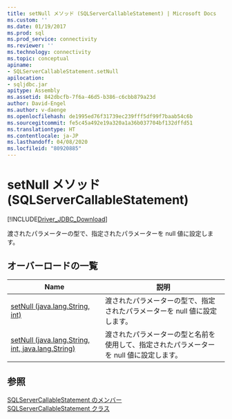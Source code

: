 ```yaml
---
title: setNull メソッド (SQLServerCallableStatement) | Microsoft Docs
ms.custom: ''
ms.date: 01/19/2017
ms.prod: sql
ms.prod_service: connectivity
ms.reviewer: ''
ms.technology: connectivity
ms.topic: conceptual
apiname:
- SQLServerCallableStatement.setNull
apilocation:
- sqljdbc.jar
apitype: Assembly
ms.assetid: 842dbcfb-7f6a-46d5-b386-c6cbb879a23d
author: David-Engel
ms.author: v-daenge
ms.openlocfilehash: de1995ed76f31739ec239fff5df99f7baab54c6b
ms.sourcegitcommit: fe5c45a492e19a320a1a36b037704bf132dffd51
ms.translationtype: HT
ms.contentlocale: ja-JP
ms.lasthandoff: 04/08/2020
ms.locfileid: "80920885"
---
```

# <a name="setnull-method-sqlservercallablestatement"></a>setNull メソッド (SQLServerCallableStatement)
[!INCLUDE[Driver_JDBC_Download](../../../includes/driver_jdbc_download.md)]

  渡されたパラメーターの型で、指定されたパラメーターを null 値に設定します。  
  
## <a name="overload-list"></a>オーバーロードの一覧  
  
|Name|説明|  
|----------|-----------------|  
|[setNull (java.lang.String, int)](../../../connect/jdbc/reference/setnull-method-java-lang-string-int.md)|渡されたパラメーターの型で、指定されたパラメーターを null 値に設定します。|  
|[setNull (java.lang.String, int, java.lang.String)](../../../connect/jdbc/reference/setnull-method-java-lang-string-int-java-lang-string.md)|渡されたパラメーターの型と名前を使用して、指定されたパラメーターを null 値に設定します。|  
  
## <a name="see-also"></a>参照  
 [SQLServerCallableStatement のメンバー](../../../connect/jdbc/reference/sqlservercallablestatement-members.md)   
 [SQLServerCallableStatement クラス](../../../connect/jdbc/reference/sqlservercallablestatement-class.md)  
  
  
